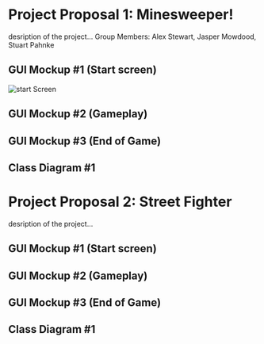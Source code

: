 # Project Proposal 1: Minesweeper!
desription of the project...
Group Members: Alex Stewart, Jasper Mowdood, Stuart Pahnke

## GUI Mockup #1 (Start screen)

![start Screen]()

## GUI Mockup #2 (Gameplay)

## GUI Mockup #3 (End of Game)

## Class Diagram #1

# Project Proposal 2: Street Fighter
desription of the project...

## GUI Mockup #1 (Start screen)

## GUI Mockup #2 (Gameplay)

## GUI Mockup #3  (End of Game)

## Class Diagram #1

